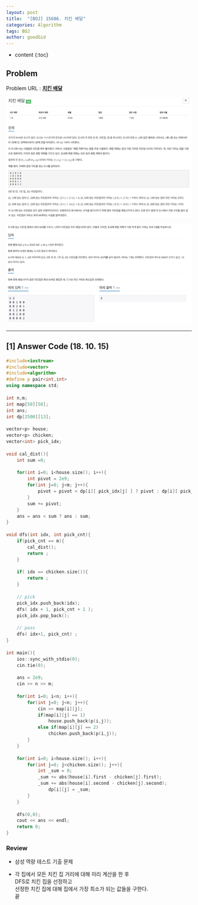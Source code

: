 ```yaml
---
layout: post
title:  "[BOJ] 15686. 치킨 배달"
categories: Algorithm
tags: BOJ 
author: goodGid
---
```

* content
{:toc}

## Problem

Problem URL : **[치킨 배달](https://www.acmicpc.net/problem/15686)**












![](/assets/img/algorithm/15686_1.png)

![](/assets/img/algorithm/15686_2.png)


---

## [1] Answer Code (18. 10. 15)

``` cpp
#include<iostream>
#include<vector>
#include<algorithm>
#define p pair<int,int>
using namespace std;

int n,m;
int map[50][50];
int ans;
int dp[2500][13];

vector<p> house;
vector<p> chicken;
vector<int> pick_idx;

void cal_dist(){
    int sum =0;
    
    for(int i=0; i<house.size(); i++){
        int pivot = 2e9;
        for(int j=0; j<m; j++){
            pivot = pivot < dp[i][ pick_idx[j] ] ? pivot : dp[i][ pick_idx[j] ] ;
        }
        sum += pivot;
    }
    ans = ans < sum ? ans : sum;
}

void dfs(int idx, int pick_cnt){
    if(pick_cnt == m){
        cal_dist();
        return ;
    }
    
    if( idx == chicken.size()){
        return ;
    }
    
    // pick
    pick_idx.push_back(idx);
    dfs( idx + 1, pick_cnt + 1 );
    pick_idx.pop_back();
    
    // pass
    dfs( idx+1, pick_cnt) ;
}

int main(){
    ios::sync_with_stdio(0);
    cin.tie(0);

    ans = 2e9;
    cin >> n >> m;
    
    for(int i=0; i<n; i++){
        for(int j=0; j<n; j++){
            cin >> map[i][j];
            if(map[i][j] == 1)
                house.push_back(p(i,j));
            else if(map[i][j] == 2)
                chicken.push_back(p(i,j));
        }
    }
    
    for(int i=0; i<house.size(); i++){
        for(int j=0; j<chicken.size(); j++){
            int _sum = 0;
            _sum += abs(house[i].first - chicken[j].first);
            _sum += abs(house[i].second - chicken[j].second);
                dp[i][j] = _sum;
        }
    }
    
    dfs(0,0);
    cout << ans << endl;
    return 0;
}
```

### Review

* 삼성 역량 테스트 기출 문제

* 각 집에서 모든 치킨 집 거리에 대해 미리 계산을 한 후 <br> DFS로 치킨 집을 선정하고 <br> 선정한 치킨 집에 대해 집에서 가장 최소가 되는 값들을 구한다. <br> 끝